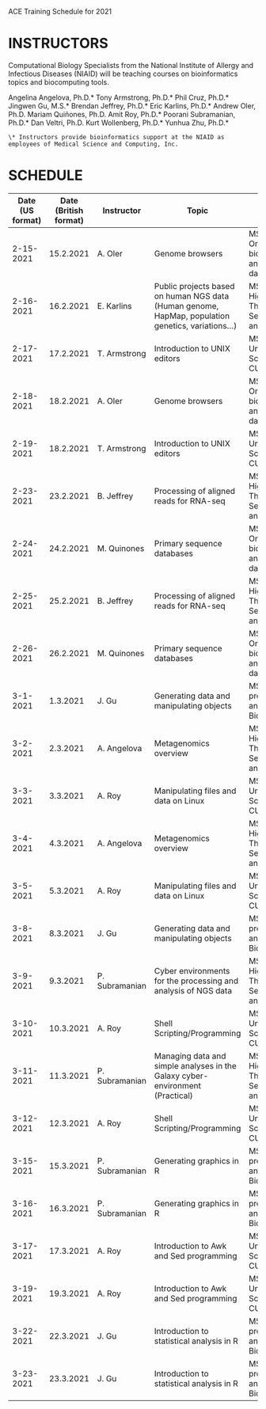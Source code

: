 ACE Training Schedule for 2021

# INSTRUCTORS
Computational Biology Specialists from the National Institute of Allergy and Infectious Diseases (NIAID) will be teaching courses on bioinformatics topics and biocomputing tools.

Angelina Angelova, Ph.D.\*
Tony Armstrong, Ph.D.\*
Phil Cruz, Ph.D.\*
Jingwen Gu, M.S.\*
Brendan Jeffrey, Ph.D.\*
Eric Karlins, Ph.D.\*
Andrew Oler, Ph.D.
Mariam Quiñones, Ph.D.
Amit Roy, Ph.D.\*
Poorani Subramanian, Ph.D.\*
Dan Veltri, Ph.D.
Kurt Wollenberg, Ph.D.\*
Yunhua Zhu, Ph.D.\*

	\* Instructors provide bioinformatics support at the NIAID as employees of Medical Science and Computing, Inc.

# SCHEDULE

| Date (US format) | Date (British format) | Instructor         | Topic             | Course                                          | 
|------------------|-----------------------|--------------------|-------------------|-------------------------------------------------| 
|2-15-2021 | 15.2.2021| A. Oler | Genome browsers | MSB 7104: Online bioinformatics and sequence database|
|2-16-2021 | 16.2.2021| E. Karlins | Public projects based on human NGS data (Human genome, HapMap, population genetics, variations…) | MSB7105: High Throughput Sequencing and Analysis|
|2-17-2021 | 17.2.2021| T. Armstrong | Introduction to UNIX editors | MSB 7103: Unix & Shell Scripting (3 CU)|
|2-18-2021 | 18.2.2021| A. Oler | Genome browsers | MSB 7104: Online bioinformatics and sequence database|
|2-19-2021 | 18.2.2021| T. Armstrong | Introduction to UNIX editors | MSB 7103: Unix & Shell Scripting (3 CU)|
|2-23-2021 | 23.2.2021| B. Jeffrey | Processing of aligned reads for RNA-seq | MSB7105: High Throughput Sequencing and Analysis|
|2-24-2021 | 24.2.2021| M. Quinones | Primary sequence databases | MSB 7104: Online bioinformatics and sequence database|
|2-25-2021 | 25.2.2021| B. Jeffrey | Processing of aligned reads for RNA-seq | MSB7105: High Throughput Sequencing and Analysis|
|2-26-2021 | 26.2.2021| M. Quinones | Primary sequence databases | MSB 7104: Online bioinformatics and sequence database|
|3-1-2021 | 1.3.2021| J. Gu | Generating data and manipulating objects | MSB7102: R programming and Bioconductor |
|3-2-2021 | 2.3.2021| A. Angelova | Metagenomics overview  | MSB7105: High Throughput Sequencing and Analysis|
|3-3-2021 | 3.3.2021| A. Roy | Manipulating files and data on Linux | MSB 7103: Unix & Shell Scripting (3 CU)|
|3-4-2021 | 4.3.2021| A. Angelova | Metagenomics overview  | MSB7105: High Throughput Sequencing and Analysis|
|3-5-2021 | 5.3.2021| A. Roy | Manipulating files and data on Linux | MSB 7103: Unix & Shell Scripting (3 CU)|
|3-8-2021 | 8.3.2021| J. Gu | Generating data and manipulating objects | MSB7102: R programming and Bioconductor |
|3-9-2021 | 9.3.2021| P. Subramanian | Cyber environments for the processing and analysis of NGS data | MSB7105: High Throughput Sequencing and Analysis|
|3-10-2021 | 10.3.2021| A. Roy | Shell Scripting/Programming | MSB 7103: Unix & Shell Scripting (3 CU)|
|3-11-2021 | 11.3.2021| P. Subramanian | Managing data and simple analyses in the Galaxy cyber-environment (Practical) | MSB7105: High Throughput Sequencing and Analysis|
|3-12-2021 | 12.3.2021| A. Roy | Shell Scripting/Programming | MSB 7103: Unix & Shell Scripting (3 CU)|
|3-15-2021 | 15.3.2021| P. Subramanian | Generating graphics in R | MSB7102: R programming and Bioconductor |
|3-16-2021 | 16.3.2021| P. Subramanian | Generating graphics in R | MSB7102: R programming and Bioconductor |
|3-17-2021 | 17.3.2021| A. Roy | Introduction to Awk and Sed programming | MSB 7103: Unix & Shell Scripting (3 CU)|
|3-19-2021 | 19.3.2021| A. Roy | Introduction to Awk and Sed programming | MSB 7103: Unix & Shell Scripting (3 CU)|
|3-22-2021 | 22.3.2021| J. Gu | Introduction to statistical analysis in R | MSB7102: R programming and Bioconductor |
|3-23-2021 | 23.3.2021| J. Gu | Introduction to statistical analysis in R | MSB7102: R programming and Bioconductor |